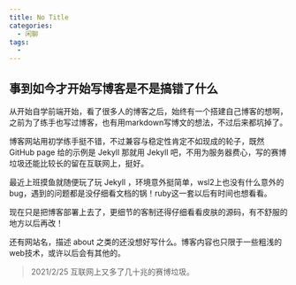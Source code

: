 ```yaml
---
title: No Title
categories:
  - 闲聊
tags:
  - 
---
```


## 事到如今才开始写博客是不是搞错了什么

从开始自学前端开始，看了很多人的博客之后，始终有一个搭建自己博客的想啊，之前为了练手也写过博客，也有用markdown写博文的想法，不过后来都坑掉了。

博客网站用初学练手挺不错，不过兼容与稳定性肯定不如现成的轮子，既然 GitHub page 给的示例是 Jekyll 那就用 Jekyll 吧，不用为服务器费心，写的赛博垃圾还能比较长的留在互联网上，挺好。

最近上班摸鱼就随便玩了玩 Jekyll ，环境意外挺简单，wsl2上也没有什么意外的bug，遇到的问题都是没仔细看文档的锅！ruby这一套以后有时间也想看看。

现在只是把博客部署上去了，更细节的客制还得仔细看看皮肤的源码，有不舒服的地方以后再改！

还有网站名，描述 about 之类的还没想好写什么。博客内容也只限于一些粗浅的web技术，或许以后会有其他的。

> 2021/2/25 互联网上又多了几十兆的赛博垃圾。

